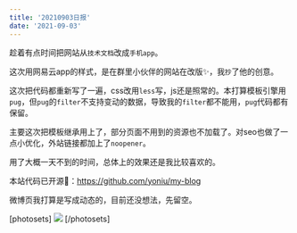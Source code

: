 ```yaml
---
title: '20210903日报'
date: '2021-09-03'
---
```

趁着有点时间把网站从`技术文档`改成`手机app`。

<!-- more -->

这次用网易云app的样式，是在群里小伙伴的网站在改版✨，我`抄`了他的创意。

这次把代码都重新写了一遍，css改用`less`写，js还是照常的。本打算模板引擎用`pug`，但`pug`的`filter`不支持变动的数据，导致我的`filter`都不能用，`pug`代码都有保留。

主要这次把模板继承用上了，部分页面不用到的资源也不加载了。对seo也做了一点小优化，外站链接都加上了`noopener`。

用了大概一天不到的时间，总体上的效果还是我比较喜欢的。

本站代码已开源🧙：<https://github.com/yoniu/my-blog>

微博页我打算是写成动态的，目前还没想法，先留空。

[photosets]
![](https://s3.jpg.cm/2021/09/04/ItFBGR.jpg)
[/photosets]